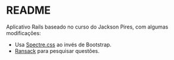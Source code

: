 # README

Aplicativo Rails baseado no curso do Jackson Pires, com algumas modificações:

- Usa [Spectre.css](https://picturepan2.github.io/spectre/index.html) ao invés de Bootstrap.
- [Ransack](https://github.com/activerecord-hackery/ransack) para pesquisar questões.
